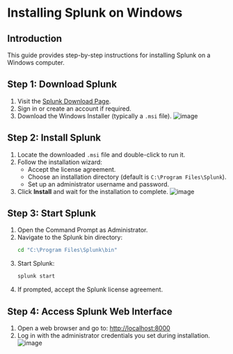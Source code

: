 # Installing Splunk on Windows

## Introduction
This guide provides step-by-step instructions for installing Splunk on a Windows computer.

## Step 1: Download Splunk
1. Visit the [Splunk Download Page](https://www.splunk.com/en_us/download.html).
2. Sign in or create an account if required.
3. Download the Windows Installer (typically a `.msi` file).
![image](https://github.com/user-attachments/assets/f1a0173e-2236-4ebb-8c50-5358fc524aec)

## Step 2: Install Splunk
1. Locate the downloaded `.msi` file and double-click to run it.
2. Follow the installation wizard:
   - Accept the license agreement.
   - Choose an installation directory (default is `C:\Program Files\Splunk`).
   - Set up an administrator username and password.
3. Click **Install** and wait for the installation to complete.
![image](https://github.com/user-attachments/assets/52f50526-a59d-4574-a2b6-53804fea2767)

## Step 3: Start Splunk
1. Open the Command Prompt as Administrator.
2. Navigate to the Splunk bin directory:
   ```sh
   cd "C:\Program Files\Splunk\bin"
   ```
3. Start Splunk:
   ```sh
   splunk start
   ```
4. If prompted, accept the Splunk license agreement.

## Step 4: Access Splunk Web Interface
1. Open a web browser and go to: [http://localhost:8000](http://localhost:8000)
2. Log in with the administrator credentials you set during installation.
![image](https://github.com/user-attachments/assets/db47cdbe-8a09-4f84-9fbc-0013063d735e)
